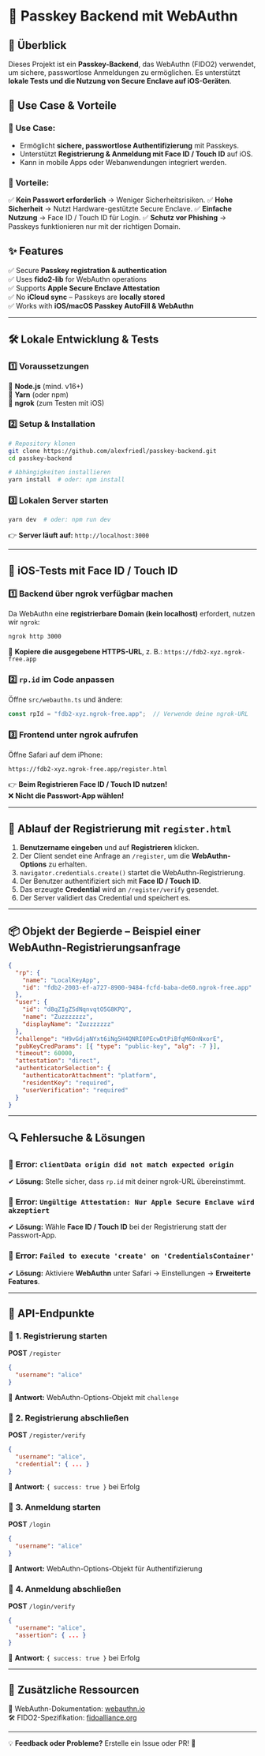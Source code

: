 # 🚀 Passkey Backend mit WebAuthn

## 📌 **Überblick**
Dieses Projekt ist ein **Passkey-Backend**, das WebAuthn (FIDO2) verwendet, um sichere, passwortlose Anmeldungen zu ermöglichen. Es unterstützt **lokale Tests und die Nutzung von Secure Enclave auf iOS-Geräten**.

## 🎯 **Use Case & Vorteile**
### 🔐 **Use Case:**
- Ermöglicht **sichere, passwortlose Authentifizierung** mit Passkeys.
- Unterstützt **Registrierung & Anmeldung mit Face ID / Touch ID** auf iOS.
- Kann in mobile Apps oder Webanwendungen integriert werden.

### 🌟 **Vorteile:**
✅ **Kein Passwort erforderlich** → Weniger Sicherheitsrisiken.
✅ **Hohe Sicherheit** → Nutzt Hardware-gestützte Secure Enclave.
✅ **Einfache Nutzung** → Face ID / Touch ID für Login.
✅ **Schutz vor Phishing** → Passkeys funktionieren nur mit der richtigen Domain.

## ✨ Features
✅ Secure **Passkey registration & authentication**  
✅ Uses **fido2-lib** for WebAuthn operations  
✅ Supports **Apple Secure Enclave Attestation**  
✅ No **iCloud sync** – Passkeys are **locally stored**  
✅ Works with **iOS/macOS Passkey AutoFill & WebAuthn**  

---
## 🛠 **Lokale Entwicklung & Tests**

### **1️⃣ Voraussetzungen**
🔹 **Node.js** (mind. v16+) <br>
🔹 **Yarn** (oder npm) <br>
🔹 **ngrok** (zum Testen mit iOS)

### **2️⃣ Setup & Installation**
```sh
# Repository klonen
git clone https://github.com/alexfriedl/passkey-backend.git
cd passkey-backend

# Abhängigkeiten installieren
yarn install  # oder: npm install
```

### **3️⃣ Lokalen Server starten**
```sh
yarn dev  # oder: npm run dev
```
👉 **Server läuft auf:** `http://localhost:3000`

---
## 📲 **iOS-Tests mit Face ID / Touch ID**

### **1️⃣ Backend über ngrok verfügbar machen**
Da WebAuthn eine **registrierbare Domain (kein localhost)** erfordert, nutzen wir `ngrok`:
```sh
ngrok http 3000
```
🔗 **Kopiere die ausgegebene HTTPS-URL**, z. B.: `https://fdb2-xyz.ngrok-free.app`

### **2️⃣ `rp.id` im Code anpassen**
Öffne `src/webauthn.ts` und ändere:
```ts
const rpId = "fdb2-xyz.ngrok-free.app";  // Verwende deine ngrok-URL
```

### **3️⃣ Frontend unter ngrok aufrufen**
Öffne Safari auf dem iPhone:
```
https://fdb2-xyz.ngrok-free.app/register.html
```

👉 **Beim Registrieren Face ID / Touch ID nutzen!** <br>
❌ **Nicht die Passwort-App wählen!**

---
## 📝 **Ablauf der Registrierung mit `register.html`**
1. **Benutzername eingeben** und auf **Registrieren** klicken.
2. Der Client sendet eine Anfrage an `/register`, um die **WebAuthn-Options** zu erhalten.
3. `navigator.credentials.create()` startet die WebAuthn-Registrierung.
4. Der Benutzer authentifiziert sich mit **Face ID / Touch ID**.
5. Das erzeugte **Credential** wird an `/register/verify` gesendet.
6. Der Server validiert das Credential und speichert es.

---
## 📦 **Objekt der Begierde** – Beispiel einer WebAuthn-Registrierungsanfrage
```json
{
  "rp": {
    "name": "LocalKeyApp",
    "id": "fdb2-2003-ef-a727-8900-9484-fcfd-baba-de60.ngrok-free.app"
  },
  "user": {
    "id": "d8qZIgZSdNqnvqtO5G8KPQ",
    "name": "Zuzzzzzzz",
    "displayName": "Zuzzzzzzz"
  },
  "challenge": "H9vGdjaNYxt6iNg5H4QNRI0PEcwDtPiBfqM60nNxorE",
  "pubKeyCredParams": [{ "type": "public-key", "alg": -7 }],
  "timeout": 60000,
  "attestation": "direct",
  "authenticatorSelection": {
    "authenticatorAttachment": "platform",
    "residentKey": "required",
    "userVerification": "required"
  }
}
```

---
## 🔍 **Fehlersuche & Lösungen**

### 🚨 **Error: `clientData origin did not match expected origin`**
✔ **Lösung:** Stelle sicher, dass `rp.id` mit deiner ngrok-URL übereinstimmt.

### 🚨 **Error: `Ungültige Attestation: Nur Apple Secure Enclave wird akzeptiert`**
✔ **Lösung:** Wähle **Face ID / Touch ID** bei der Registrierung statt der Passwort-App.

### 🚨 **Error: `Failed to execute 'create' on 'CredentialsContainer'`**
✔ **Lösung:** Aktiviere **WebAuthn** unter Safari → Einstellungen → **Erweiterte Features**.

---
## 📜 **API-Endpunkte**

### 🔹 **1. Registrierung starten**
**POST** `/register`
```json
{
  "username": "alice"
}
```
🔹 **Antwort:** WebAuthn-Options-Objekt mit `challenge`

### 🔹 **2. Registrierung abschließen**
**POST** `/register/verify`
```json
{
  "username": "alice",
  "credential": { ... }
}
```
🔹 **Antwort:** `{ success: true }` bei Erfolg

### 🔹 **3. Anmeldung starten**
**POST** `/login`
```json
{
  "username": "alice"
}
```
🔹 **Antwort:** WebAuthn-Options-Objekt für Authentifizierung

### 🔹 **4. Anmeldung abschließen**
**POST** `/login/verify`
```json
{
  "username": "alice",
  "assertion": { ... }
}
```
🔹 **Antwort:** `{ success: true }` bei Erfolg

---
## 🎯 **Zusätzliche Ressourcen**
📖 WebAuthn-Dokumentation: [webauthn.io](https://webauthn.io) <br>
🛠 FIDO2-Spezifikation: [fidoalliance.org](https://fidoalliance.org/specifications/)

---
💡 **Feedback oder Probleme?** Erstelle ein Issue oder PR! 🚀

